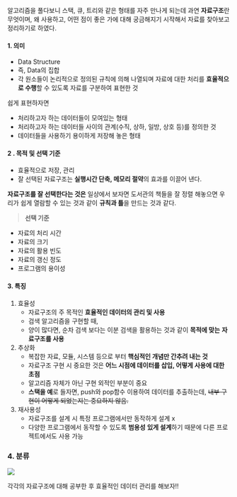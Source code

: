 알고리즘을 풀다보니 스택, 큐, 트리와 같은 형태를 자주 만나게 되는데 과연 **자료구조**란 무엇이며, 왜 사용하고, 어떤 점이 좋은 가에 대해 궁금해지기 시작해서 자료를 찾아보고 정리하기로 하였다.

#### **1. 의미**

-   Data Structure
-   즉, Data의 집합
-   각 원소들이 논리적으로 정의된 규칙에 의해 나열되며 자료에 대한 처리를 **효율적으로 수행**할 수 있도록 자료를 구분하여 표현한 것

쉽게 표현하자면 

-   처리하고자 하는 데이터들이 모여있는 형태
-   처리하고자 하는 데이터들 사이의 관계(수직, 상하, 일방, 상호 등)를 정의한 것
-   데이터들을 사용하기 용이하게 저장해 놓은 형태

#### **2 . 목적 및 선택 기준**

-   효율적으로 저장, 관리
-   잘 선택된 자료구조는 **실행시간 단축, 메모리 절약**의 효과를 이끌어 낸다.

**자료구조를 잘 선택한다는 것은** 일상에서 보자면 도서관의 책들을 잘 정렬 해놓으면 우리가 쉽게 열람할 수 있는 것과 같이 **규칙과 틀**을 만드는 것과 같다.

> **선택 기준**

-   자료의 처리 시간
-   자료의 크기
-   자료의 활용 빈도
-   자료의 갱신 정도
-   프로그램의 용이성

#### **3. 특징**

1.  효율성
    -   자료구조의 주 목적인 **효율적인 데이터의 관리 및 사용**
    -   검색 알고리즘을 구현할 때, 
    -   양이 많다면, 순차 검색 보다는 이분 검색을 활용하는 것과 같이 **목적에 맞는** **자료구조를 사용**
2.  추상화
    -   복잡한 자료, 모듈, 시스템 등으로 부터 **핵심적인 개념만 간추려 내는 것**
    -   자료구조 구현 시 중요한 것은 **어느 시점에 데이터를 삽입, 어떻게 사용에 대한 초점**
    -   알고리즘 자체가 아닌 구현 외적인 부분이 중요
    -   **스택을 예**로 들자면, push와 pop함수 이용하여 데이터를 추출하는데, ~~내부 구현이 어떻게 되었는지는 중요하지 않음.~~
3.  재사용성
    -   자료구조를 설계 시 특정 프로그램에서만 동작하게 설계 x
    -   다양한 프로그램에서 동작할 수 있도록 **범용성** **있게 설계**하기 때문에 다른 프로젝트에서도 사용 가능

### **4. 분류**

![](https://blog.kakaocdn.net/dn/MtOda/btrLLhvv4aE/MkoT7giJ973DQYvr433wdk/img.png)

각각의 자료구조에 대해 공부한 후 효율적인 데이터 관리를 해보자!!